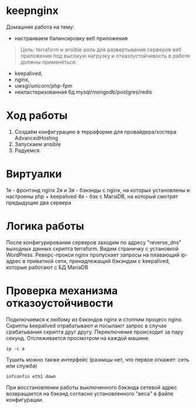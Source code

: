 # keepnginx
Домашняя работа на тему:
* настраиваем балансировку веб приложения
> Цель: terraform и ansible роль для развертывания серверов веб приложения под высокую нагрузку и отказоустойчивость
  в работе должны применяться:
  - keepalived,
  - nginx,
  - uwsgi/unicorn/php-fpm
  - некластеризованная бд mysql/mongodb/postgres/redis
 >
# Ход работы
1. Создаём конфигурацию в терраформе для провайдера/хостера AdvancedHosting
2. Запускаем ansible
3. Радуемся

# Виртуалки
1я      - фронтэнд nginx
2я и 3я - бэкэнды c nginx, на которых установлены и настроены php + keepalived
4я      - бэк с MariaDB, на который смотрят предыдущие два сервера

# Логика работы
После конфигурирования серверов заходим по адресу "reverse_dns" выходных данных скрипта terraform. Видим страничку с установкой WordPress. Реверс-прокси nginx пропускает запросы на плавающий ip-адрес в приватной сети, принадлежащий бэкэндам с keepalived, которые работают с БД MariaDB

# Проверка механизма отказоустойчивости
Подключаемся к любому из бэкэндов nginx и стоппим процесс nginx. Скрипты keepalived отрабатывают и посылают запрос в случае срабатывания скрипта друг другу. Переключение происходит за пару секунд. Отслеживается просмотром на каждой машине.
```
ip -c a
```
Тушить можно также интерфейс (разницы нет, что первое откажет: сеть или служба)
```
infconfin eth1 down
```
При восстановлении работы выключенного бэкэнда сетевой адрес возвращается на бэкэнд согласно установленного "веса" в файле конфигурации.
